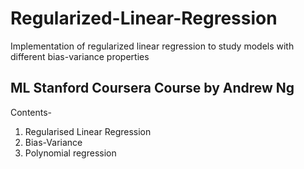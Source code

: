 # Regularized-Linear-Regression
Implementation of regularized linear regression to study models with different bias-variance properties
## ML Stanford Coursera Course by Andrew Ng
Contents-
1. Regularised Linear Regression
2. Bias-Variance
3. Polynomial regression

